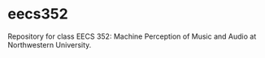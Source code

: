 # eecs352
Repository for class EECS 352: Machine Perception of Music and Audio at Northwestern University.
